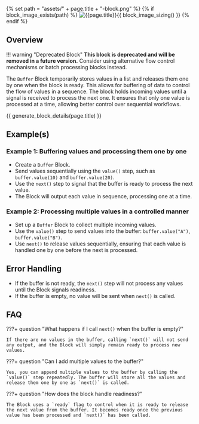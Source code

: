 {% set path = "assets/" + page.title + "-block.png" %}
{% if block_image_exists(path) %}
![{{page.title}}]({{path}}){{ block_image_sizing() }}
{% endif %}

## Overview

!!! warning "Deprecated Block"
    **This block is deprecated and will be removed in a future version.** Consider using alternative flow control mechanisms or batch processing blocks instead.

The `Buffer` Block temporarily stores values in a list and releases them one by one when the block is ready. This allows for buffering of data to control the flow of values in a sequence. The block holds incoming values until a signal is received to process the next one. It ensures that only one value is processed at a time, allowing better control over sequential workflows.

{{ generate_block_details(page.title) }}

## Example(s)

### Example 1: Buffering values and processing them one by one
- Create a `Buffer` Block.
- Send values sequentially using the `value()` step, such as `buffer.value(10)` and `buffer.value(20)`.
- Use the `next()` step to signal that the buffer is ready to process the next value.
- The Block will output each value in sequence, processing one at a time.

### Example 2: Processing multiple values in a controlled manner
- Set up a `Buffer` Block to collect multiple incoming values.
- Use the `value()` step to send values into the buffer: `buffer.value("A")`, `buffer.value("B")`.
- Use `next()` to release values sequentially, ensuring that each value is handled one by one before the next is processed.

## Error Handling
- If the buffer is not ready, the `next()` step will not process any values until the Block signals readiness.
- If the buffer is empty, no value will be sent when `next()` is called.

## FAQ

???+ question "What happens if I call `next()` when the buffer is empty?"

    If there are no values in the buffer, calling `next()` will not send any output, and the Block will simply remain ready to process new values.

???+ question "Can I add multiple values to the buffer?"

    Yes, you can append multiple values to the buffer by calling the `value()` step repeatedly. The buffer will store all the values and release them one by one as `next()` is called.

???+ question "How does the block handle readiness?"

    The Block uses a `ready` flag to control when it is ready to release the next value from the buffer. It becomes ready once the previous value has been processed and `next()` has been called.

